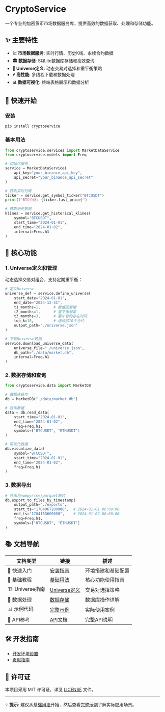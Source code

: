 # CryptoService

一个专业的加密货币市场数据服务库，提供高效的数据获取、处理和存储功能。

## ✨ 主要特性

- **💹 市场数据服务**: 实时行情、历史K线、永续合约数据
- **🏛️ 数据存储**: SQLite数据库存储和高效查询
- **🎯 Universe定义**: 动态交易对选择和重平衡策略
- **⚡ 高性能**: 多线程下载和数据处理
- **📊 数据可视化**: 终端表格展示和数据分析

## 🚀 快速开始

### 安装

```bash
pip install cryptoservice
```

### 基本用法

```python
from cryptoservice.services import MarketDataService
from cryptoservice.models import Freq

# 初始化服务
service = MarketDataService(
    api_key="your_binance_api_key",
    api_secret="your_binance_api_secret"
)

# 获取实时行情
ticker = service.get_symbol_ticker("BTCUSDT")
print(f"BTC价格: {ticker.last_price}")

# 获取历史数据
klines = service.get_historical_klines(
    symbol="BTCUSDT",
    start_time="2024-01-01",
    end_time="2024-01-02",
    interval=Freq.h1
)
```

## 📖 核心功能

### 1. Universe定义和管理

动态选择交易对组合，支持定期重平衡：

```python
# 定义Universe
universe_def = service.define_universe(
    start_date="2024-01-01",
    end_date="2024-12-31",
    t1_months=1,      # 数据回看期
    t2_months=1,      # 重平衡频率
    t3_months=3,      # 最小合约存在时间
    top_k=10,         # 选择前10个合约
    output_path="./universe.json"
)

# 下载Universe数据
service.download_universe_data(
    universe_file="./universe.json",
    db_path="./data/market.db",
    interval=Freq.h1
)
```

### 2. 数据存储和查询

```python
from cryptoservice.data import MarketDB

# 数据库操作
db = MarketDB("./data/market.db")

# 查询数据
data = db.read_data(
    start_time="2024-01-01",
    end_time="2024-01-02",
    freq=Freq.h1,
    symbols=["BTCUSDT", "ETHUSDT"]
)

# 可视化数据
db.visualize_data(
    symbol="BTCUSDT",
    start_time="2024-01-01",
    end_time="2024-01-02",
    freq=Freq.h1
)
```

### 3. 数据导出

```python
# 导出为numpy/csv/parquet格式
db.export_to_files_by_timestamp(
    output_path="./exports",
    start_ts="1704067200000",  # 2024-01-01 00:00:00
    end_ts="1704153600000",    # 2024-01-02 00:00:00
    freq=Freq.h1,
    symbols=["BTCUSDT", "ETHUSDT"]
)
```

## 📚 文档导航

| 文档类型 | 链接 | 描述 |
|---------|------|------|
| 🎯 快速入门 | [安装指南](getting-started/installation.md) | 环境搭建和基础配置 |
| 📖 基础教程 | [基础用法](getting-started/basic-usage.md) | 核心功能使用指南 |
| 🏗️ Universe指南 | [Universe定义](guides/universe-definition.md) | 交易对选择策略 |
| 💾 数据处理 | [数据存储](guides/data-processing/storage.md) | 数据库操作详解 |
| 📊 示例代码 | [完整示例](examples/basic.md) | 实际使用案例 |
| 🔧 API参考 | [API文档](api/services/market_service.md) | 完整API说明 |

## 🛠️ 开发指南

- [开发环境设置](development_guide.md)
- [贡献指南](contributing.md)

## 📄 许可证

本项目采用 MIT 许可证，详见 [LICENSE](https://github.com/username/cryptoservice/blob/main/LICENSE) 文件。

---

💡 **提示**: 建议从[基础用法](getting-started/basic-usage.md)开始，然后查看[完整示例](examples/basic.md)了解实际应用场景。
